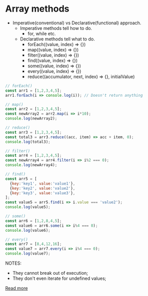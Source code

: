 # Array methods

* Imperative(conventional) vs Declarative(functional) approach.
  * Imperative methods tell how to do.
    * for, while etc.
  * Declarative methods tell what to do.
    * forEach((value, index) => {})
    * map((value, index) => {})
    * filter((value, index) => {})
    * find((value, index) => {})
    * some((value, index) => {})
    * every((value, index) => {})
    * reduce((accumulator, next, index) => {}, initialValue)

```js
// forEach()
const arr1 = [1,2,3,4,5];
arr1.forEach(i => console.log(i)); // Doesn't return anything

// map()
const arr2 = [1,2,3,4,5];
const newArray2 = arr2.map(i => i*10);
console.log(newArray2);

// reduce()
const arr3 = [1,2,3,4,5];
const total3 = arr3.reduce((acc, item) => acc + item, 0);
console.log(total3);

// filter()
const arr4 = [1,2,3,4,5];
const newArray4 = arr4.filter(i => i%2 === 0);
console.log(newArray4);

// find()
const arr5 = [
  {key:'key1', value:'value1'},
  {key:'key2', value:'value2'},
  {key:'key3', value:'value3'},
];
const value5 = arr5.find(i => i.value === 'value2');
console.log(value5);

// some()
const arr6 = [1,2,8,4,5];
const value6 = arr6.some(i => i%4 === 0);
console.log(value6);

// every()
const arr7 = [8,4,12,16];
const value7 = arr7.every(i => i%4 === 0);
console.log(value7);

```

NOTES:

* They cannot break out of execution;
* They don't even iterate for undefined values;


[Read more](https://developer.mozilla.org/en-US/docs/Web/JavaScript/Reference/Global_Objects/Array)